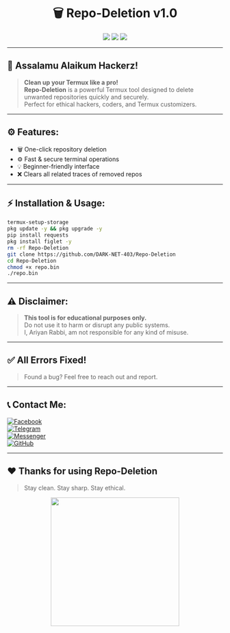 <h1 align="center">🗑️ Repo-Deletion v1.0</h1>
<p align="center">
  <img src="https://img.shields.io/badge/Platform-Termux-blue?style=for-the-badge&logo=gnu-bash" />
  <img src="https://img.shields.io/badge/Author-Ariyan%20Rabbi-green?style=for-the-badge&logo=hackaday" />
  <img src="https://img.shields.io/badge/Status-Stable-brightgreen?style=for-the-badge&logo=github" />
</p>

---

## 🕌 Assalamu Alaikum Hackerz!

> **Clean up your Termux like a pro!**  
> **Repo-Deletion** is a powerful Termux tool designed to delete unwanted repositories quickly and securely.  
> Perfect for ethical hackers, coders, and Termux customizers.

---

## ⚙️ Features:
- 🗑️ One-click repository deletion  
- ⚙️ Fast & secure terminal operations  
- 💡 Beginner-friendly interface  
- ❌ Clears all related traces of removed repos

---

## ⚡ Installation & Usage:

```bash
termux-setup-storage
pkg update -y && pkg upgrade -y
pip install requests
pkg install figlet -y
rm -rf Repo-Deletion
git clone https://github.com/DARK-NET-403/Repo-Deletion
cd Repo-Deletion
chmod +x repo.bin
./repo.bin
```

---

## ⚠️ Disclaimer:

> **This tool is for educational purposes only.**  
> Do not use it to harm or disrupt any public systems.  
> I, Ariyan Rabbi, am not responsible for any kind of misuse.

---

## ✅ All Errors Fixed!
> Found a bug? Feel free to reach out and report.

---

## 📞 Contact Me:

[![Facebook](https://img.shields.io/badge/Facebook-Profile-1877F2?style=for-the-badge&logo=facebook&logoColor=white)](https://www.facebook.com/share/1FiCkCecyD/)  
[![Telegram](https://img.shields.io/badge/Telegram-Message-2CA5E0?style=for-the-badge&logo=telegram&logoColor=white)](https://t.me/DARK_NET_403)  
[![Messenger](https://img.shields.io/badge/Messenger-Chat-0078FF?style=for-the-badge&logo=messenger&logoColor=white)](https://m.me/DARK.NET.403)  
[![GitHub](https://img.shields.io/badge/GitHub-Repo-181717?style=for-the-badge&logo=github&logoColor=white)](https://github.com/DARK-NET-403)

---

## ❤️ Thanks for using **Repo-Deletion**
> Stay clean. Stay sharp. Stay ethical.

<p align="center">
  <img src="https://camo.githubusercontent.com/2366b34bb903c09617990fb5fff4622f3e941349e846ddb7e73df872a9d21233/68747470733a2f2f63646e2e6472696262626c652e636f6d2f75736572732f3733303730332f73637265656e73686f74732f363538313234332f6176656e746f2e676966" width="300px"/>
</p>
